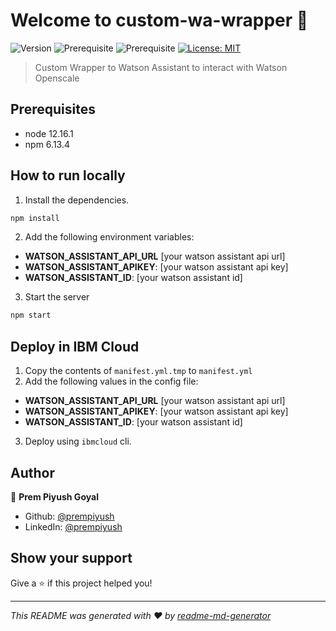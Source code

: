 # Welcome to custom-wa-wrapper 👋
![Version](https://img.shields.io/badge/version-1.0.0-blue.svg?cacheSeconds=2592000)
![Prerequisite](https://img.shields.io/badge/node-12.16.1-blue.svg)
![Prerequisite](https://img.shields.io/badge/npm-6.13.4-blue.svg)
[![License: MIT](https://img.shields.io/badge/License-MIT-yellow.svg)](#)

> Custom Wrapper to Watson Assistant to interact with Watson Openscale

## Prerequisites

- node 12.16.1
- npm 6.13.4


## How to run locally

1. Install the dependencies.

```sh
npm install
```

2. Add the following environment variables:
* **WATSON_ASSISTANT_API_URL** [your watson assistant api url]
* **WATSON_ASSISTANT_APIKEY**: [your watson assistant api key]
* **WATSON_ASSISTANT_ID**: [your watson assistant id]

3. Start the server

```sh
npm start
```

## Deploy in IBM Cloud

1. Copy the contents of `manifest.yml.tmp` to `manifest.yml`
2. Add the following values in the config file:
* **WATSON_ASSISTANT_API_URL** [your watson assistant api url]
* **WATSON_ASSISTANT_APIKEY**: [your watson assistant api key]
* **WATSON_ASSISTANT_ID**: [your watson assistant id]
3. Deploy using `ibmcloud` cli.

## Author

👤 **Prem Piyush Goyal**

* Github: [@prempiyush](https://github.com/prempiyush)
* LinkedIn: [@prempiyush](https://linkedin.com/in/prempiyush)

## Show your support

Give a ⭐️ if this project helped you!


***
_This README was generated with ❤️ by [readme-md-generator](https://github.com/kefranabg/readme-md-generator)_